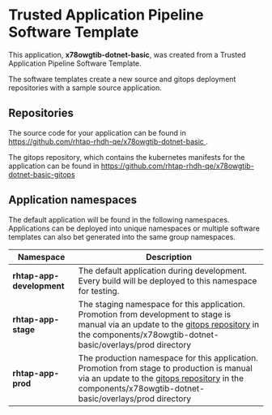 # Trusted Application Pipeline Software Template

This application, **x78owgtib-dotnet-basic**, was created from a Trusted Application Pipeline Software Template.

The software templates create a new source and gitops deployment repositories with a sample source application. 

## Repositories

The source code for your application can be found in [https://github.com/rhtap-rhdh-qe/x78owgtib-dotnet-basic ](https://github.com/rhtap-rhdh-qe/x78owgtib-dotnet-basic ).
 
The gitops repository, which contains the kubernetes manifests for the application can be found in 
[https://github.com/rhtap-rhdh-qe/x78owgtib-dotnet-basic-gitops ](https://github.com/rhtap-rhdh-qe/x78owgtib-dotnet-basic-gitops ) 

## Application namespaces 

The default application will be found in the following namespaces. Applications can be deployed into unique namespaces or multiple software templates can also bet generated into the same group namespaces.  

|  Namespace   |  Description   |  
| -------- | -------- |   
| **rhtap-app-development** | The default application during development. Every build will be deployed to this namespace for testing. | 
| **rhtap-app-stage** | The staging namespace for this application. Promotion from development to stage is manual via an update to the [gitops repository](https://github.com/rhtap-rhdh-qe/x78owgtib-dotnet-basic-gitops ) in the components/x78owgtib-dotnet-basic/overlays/prod directory |  
| **rhtap-app-prod** | The production namespace for this application. Promotion from stage to production is manual via an update to the [gitops repository](https://github.com/rhtap-rhdh-qe/x78owgtib-dotnet-basic-gitops ) in the components/x78owgtib-dotnet-basic/overlays/prod directory | 